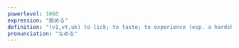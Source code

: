 ```yaml
---
powerlevel: 1060
expression: "舐める"
definition: "(v1,vt,uk) to lick; to taste; to experience (esp. a hardship); to make fun of; to make light of; to put down; to treat with contempt; (P)"
pronunciation: "なめる"
---
```

